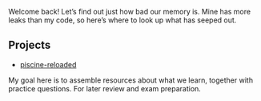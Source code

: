 Welcome back! Let’s find out just how bad our memory is. Mine has more leaks than my code, so here’s where to look up what has seeped out.

## Projects
- [piscine-reloaded](c-piscine-reloaded.html)

My goal here is to assemble resources about what we learn, together with practice questions. For later review and exam preparation.
